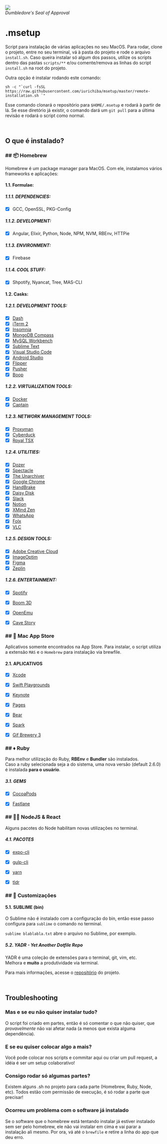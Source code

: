 ![](https://66.media.tumblr.com/f90b9b50afe82b23c3185b90024958a6/tumblr_o4lyno0TPB1v8us28o1_400.gif)  
_Dumbledore's Seal of Approval_

# .msetup

Script para instalação de várias aplicações no seu MacOS. Para rodar, clone o projeto, entre no seu terminal, vá à pasta do projeto e rode o arquivo `install.sh`. Caso queira instalar só algum dos passos, utilize os scripts dentro das pastas `scripts/**` e/ou comente/remova as linhas do script `install.sh` na root do projeto.

Outra opção é instalar rodando este comando:
```shell
sh -c "`curl -fsSL https://raw.githubusercontent.com/iurichiba/msetup/master/remote-installation.sh `"
```

Esse comando clonará o repositório para `$HOME/.msetup` e rodará à partir de lá. Se esse diretório já existir, o comando dará um `git pull` para a última revisão e rodará o script como normal.

<br/>

## O que é instalado?

### ## 📦 Homebrew 
Homebrew é um package manager para MacOS. Com ele, instalamos vários frameworks e aplicações:

#### 1.1. Formulae:

##### 1.1.1. DEPENDENCIES:
- [x] GCC, OpenSSL, PKG-Config

##### 1.1.2. DEVELOPMENT:
- [x] Angular, Elixir, Python, Node, NPM, NVM, RBEnv, HTTPie

##### 1.1.3. ENVIRONMENT:
- [x] Firebase

##### 1.1.4. COOL STUFF:
- [x] Shpotify, Nyancat, Tree, MAS-CLI


#### 1.2. Casks:

##### 1.2.1. DEVELOPMENT TOOLS:  
- [x] [Dash](https://kapeli.com/dash)  
- [x] [iTerm 2](https://www.iterm2.com/)  
- [x] [Insomnia](https://insomnia.rest/)  
- [x] [MongoDB Compass](https://www.mongodb.com/products/compass)  
- [x] [MySQL Workbench](https://www.mysql.com/products/workbench/)  
- [x] [Sublime Text](https://www.sublimetext.com/3)  
- [x] [Visual Studio Code](https://code.visualstudio.com/)  
- [x] [Android Studio](https://developer.android.com/studio/index.html)  
- [x] [Flipper](https://fbflipper.com/)  
- [x] [Pusher](https://github.com/noodlewerk/NWPusher)  
- [x] [Boop](https://boop.okat.best/)  
  
##### 1.2.2. VIRTUALIZATION TOOLS:  
- [x] [Docker](https://www.docker.com/community-edition)  
- [x] [Captain](https://getcaptain.co/)  
  
##### 1.2.3. NETWORK MANAGEMENT TOOLS:  
- [x] [Proxyman](https://proxyman.io/)  
- [x] [Cyberduck](https://cyberduck.io/)  
- [x] [Royal TSX](https://www.royalapps.com/ts/mac/)  
  
##### 1.2.4. UTILITIES:  
- [x] [Dozer](https://dozermac.com/)  
- [x] [Spectacle](https://dozermac.com/)  
- [x] [The Unarchiver](https://theunarchiver.com/)  
- [x] [Google Chrome](https://www.google.com/chrome/)  
- [x] [HandBrake](https://handbrake.fr/)  
- [x] [Daisy Disk](https://daisydiskapp.com/)  
- [x] [Slack](https://slack.com/)  
- [x] [Notion](https://www.notion.so/)  
- [x] [XMind Zen](https://www.xmind.net/zen/)  
- [x] [WhatsApp](https://www.whatsapp.com/)   
- [x] [Folx](https://mac.eltima.com/download-manager.html)  
- [x] [VLC](https://www.videolan.org/vlc/)  
  
##### 1.2.5. DESIGN TOOLS:  
- [x] [Adobe Creative Cloud](https://www.adobe.com/creativecloud.html)  
- [x] [ImageOptim](https://imageoptim.com/mac)  
- [x] [Figma](https://www.figma.com/)  
- [x] [Zeplin](https://zeplin.io/)  
  
##### 1.2.6. ENTERTAINMENT:  
- [x] [Spotify](https://www.spotify.com/)  
- [x] [Boom 3D](https://www.globaldelight.com/boom3d)  
- [x] [OpenEmu](https://openemu.org/)   
- [x] [Cave Story](https://www.cavestory.org/)  


### ## 🍎 Mac App Store  
Aplicativos somente encontrados na App Store. Para instalar, o script utiliza a extensão `MAS` e o `Homebrew` para instalação via brewfile.

#### 2.1. APLICATIVOS
- [x] [Xcode](https://developer.apple.com/xcode/)  
- [x] [Swift Playgrounds](https://www.apple.com/swift/playgrounds/)  
- [x] [Keynote](https://www.apple.com/keynote/)  
- [x] [Pages](https://www.apple.com/pages/)  
- [x] [Bear](https://bear.app)  
- [x] [Spark](https://sparkmailapp.com)  
- [x] [Gif Brewery 3](https://gfycat.com/gifbrewery)  


### ## ♦️ Ruby  
Para melhor utilização do Ruby, **RBEnv** e **Bundler** são instalados.  
Caso a ruby selecionada seja a do sistema, uma nova versão (default 2.6.0) é instalada **para o usuário**.

##### 3.1. GEMS
- [x] [CocoaPods](https://cocoapods.org/)  
- [x] [Fastlane](https://fastlane.tools/)  


### ## 👩‍💻 NodeJS & React  
Alguns pacotes do Node habilitam novas utilizações no terminal.

##### 4.1. PACOTES
- [x] [expo-cli](https://github.com/expo/expo-cli)
- [x] [gulp-cli](https://gulpjs.com)
- [x] [yarn](https://yarnpkg.com)
- [x] [tldr](https://tldr.sh)


### ## 🤖 Customizações    

#### 5.1. SUBLIME (bin)
O Sublime não é instalado com a configuração do bin, então esse passo configura para `sublime` o comando no terminal.

`sublime blablabla.txt` abre o arquivo no Sublime, por exemplo.

##### 5.2. YADR - Yet Another Dotfile Repo
YADR é uma coleção de extensões para o terminal, git, vim, etc.  
Melhora e **muito** a produtividade via terminal.

Para mais informações, acesse o [repositório](https://github.com/skwp/dotfiles) do projeto.

<br/>

## Troubleshooting

### Mas e se eu não quiser instalar tudo?
O script foi criado em partes, então é só comentar o que não quiser, que _provavelmente_ não vai afetar nada (a menos que exista alguma dependência).

### E se eu quiser colocar algo a mais?
Você pode colocar nos scripts e commitar aqui ou criar um pull request, a idéia é ser um setup colaborativo!

### Consigo rodar só algumas partes?
Existem alguns .sh no projeto para cada parte (Homebrew, Ruby, Node, etc). Todos estão com permissão de execução, é só rodar a parte que precisar!

### Ocorreu um problema com o software já instalado
Se o software que o homebrew está tentando instalar já estiver instalado sem ser pelo homebrew, ele não vai instalar em cima e vai parar a instalação ali mesmo. Por ora, vá até o `brewfile` e retire a linha do app que deu erro.
